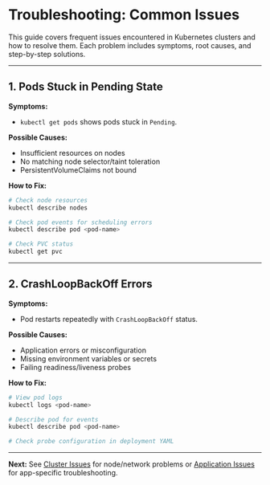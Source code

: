 # Troubleshooting: Common Issues

This guide covers frequent issues encountered in Kubernetes clusters and how to resolve them. Each problem includes symptoms, root causes, and step-by-step solutions.

---

## 1. Pods Stuck in Pending State

**Symptoms:**
- `kubectl get pods` shows pods stuck in `Pending`.

**Possible Causes:**
- Insufficient resources on nodes
- No matching node selector/taint toleration
- PersistentVolumeClaims not bound

**How to Fix:**

```sh
# Check node resources
kubectl describe nodes

# Check pod events for scheduling errors
kubectl describe pod <pod-name>

# Check PVC status
kubectl get pvc
```

---

## 2. CrashLoopBackOff Errors

**Symptoms:**
- Pod restarts repeatedly with `CrashLoopBackOff` status.

**Possible Causes:**
- Application errors or misconfiguration
- Missing environment variables or secrets
- Failing readiness/liveness probes

**How to Fix:**

```sh
# View pod logs
kubectl logs <pod-name>

# Describe pod for events
kubectl describe pod <pod-name>

# Check probe configuration in deployment YAML
```

---

**Next:** See [Cluster Issues](cluster-issues.md) for node/network problems or [Application Issues](application-issues.md) for app-specific troubleshooting.

